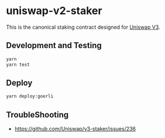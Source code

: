 # uniswap-v2-staker

This is the canonical staking contract designed for [Uniswap V3](https://github.com/Uniswap/uniswap-v3-core).




## Development and Testing

```sh
yarn
yarn test
```
## Deploy

```bash
yarn deploy:goerli
```

## TroubleShooting 

- https://github.com/Uniswap/v3-staker/issues/236